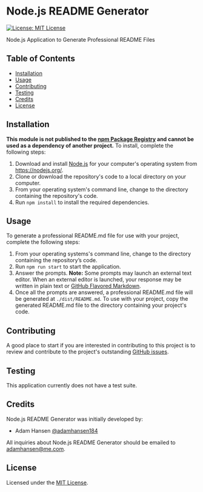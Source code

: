 # Node.js README Generator

<!-- ## Badges -->
[![License: MIT License](https://img.shields.io/badge/License-MIT-blue.svg)](https://choosealicense.com/licenses/mit/)


<!-- ## Description -->
Node.js Application to Generate Professional README Files


## Table of Contents
- [Installation](#installation)
- [Usage](#usage)
- [Contributing](#contributing)
- [Testing](#testing)
- [Credits](#credits)
- [License](#license)

## Installation
**This module is not published to the [npm Package Registry](https://www.npmjs.com/) and cannot be used as a dependency of another project.** To install, complete the following steps:

1. Download and install [Node.js](https://nodejs.org/) for your computer's operating system from https://nodejs.org/.
2. Clone or download the repository's code to a local directory on your computer.
3. From your operating system's command line, change to the directory containing the repository's code.
4. Run `npm install` to install the required dependencies.


## Usage
To generate a professional README.md file for use with your project, complete the following steps:

1. From your operating systems's command line, change to the directory containing the repository’s code.
2. Run `npm run start` to start the application.
3. Answer the prompts. **Note:** Some prompts may launch an external text editor. When an external editor is launched, your response may be written in plain text or [GitHub Flavored Markdown](https://docs.github.com/en/get-started/writing-on-github/getting-started-with-writing-and-formatting-on-github/basic-writing-and-formatting-syntax).
4. Once all the prompts are answered, a professional README.md file will be generated at `./dist/README.md`. To use with your project, copy the generated README.md file to the directory containing your project's code.


## Contributing
A good place to start if you are interested in contributing to this project is to review and contribute to the project's outstanding [GitHub issues](https://github.com/adamhansen184/nodejs-readme-generator/issues).


## Testing
This application currently does not have a test suite.


## Credits
Node.js README Generator was initially developed by:
- Adam Hansen [@adamhansen184](https://github.com/adamhansen184)

All inquiries about Node.js README Generator should be emailed to [adamhansen@me.com](mailto:adamhansen@me.com).

## License
Licensed under the [MIT License](https://choosealicense.com/licenses/mit/).

